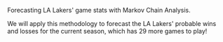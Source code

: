 Forecasting LA Lakers' game stats with Markov Chain Analysis.

We will apply this methodology to forecast the LA Lakers' probable wins and losses for the current season, which has 29 more games to play!
